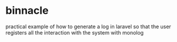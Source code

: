 # binnacle
 practical example of how to generate a log in laravel so that the user registers all the interaction with the system with monolog

